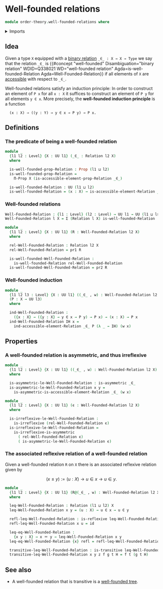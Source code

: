 # Well-founded relations

```agda
module order-theory.well-founded-relations where
```

<details><summary>Imports</summary>

```agda
open import foundation.binary-relations
open import foundation.dependent-pair-types
open import foundation.function-types
open import foundation.identity-types
open import foundation.propositions
open import foundation.universe-levels

open import order-theory.accessible-elements-relations
open import order-theory.preorders
```

</details>

## Idea

Given a type `X` equipped with a
[binary relation](foundation.binary-relations.md) `_∈_ : X → X → Type` we say
that the relation `_∈_` is
{{#concept "well-founded" Disambiguation="binary relation" WDID=Q338021 WD="well-founded relation" Agda=is-well-founded-Relation Agda=Well-Founded-Relation}}
if all elements of `X` are
[accessible](order-theory.accessible-elements-relations.md) with respect to
`_∈_`.

Well-founded relations satisfy an induction principle: In order to construct an
element of `P x` for all `x : X` it suffices to construct an element of `P y`
for all elements `y ∈ x`. More precisely, the **well-founded induction
principle** is a function

```text
  (x : X) → ((y : Y) → y ∈ x → P y) → P x.
```

## Definitions

### The predicate of being a well-founded relation

```agda
module _
  {l1 l2 : Level} {X : UU l1} (_∈_ : Relation l2 X)
  where

  is-well-founded-prop-Relation : Prop (l1 ⊔ l2)
  is-well-founded-prop-Relation =
    Π-Prop X (is-accessible-element-prop-Relation _∈_)

  is-well-founded-Relation : UU (l1 ⊔ l2)
  is-well-founded-Relation = (x : X) → is-accessible-element-Relation _∈_ x
```

### Well-founded relations

```agda
Well-Founded-Relation : {l1 : Level} (l2 : Level) → UU l1 → UU (l1 ⊔ lsuc l2)
Well-Founded-Relation l X = Σ (Relation l X) is-well-founded-Relation

module _
  {l1 l2 : Level} {X : UU l1} (R : Well-Founded-Relation l2 X)
  where

  rel-Well-Founded-Relation : Relation l2 X
  rel-Well-Founded-Relation = pr1 R

  is-well-founded-Well-Founded-Relation :
    is-well-founded-Relation rel-Well-Founded-Relation
  is-well-founded-Well-Founded-Relation = pr2 R
```

### Well-founded induction

```agda
module _
  {l1 l2 l3 : Level} {X : UU l1} ((_∈_ , w) : Well-Founded-Relation l2 X)
  (P : X → UU l3)
  where

  ind-Well-Founded-Relation :
    ({x : X} → ({y : X} → y ∈ x → P y) → P x) → (x : X) → P x
  ind-Well-Founded-Relation IH x =
    ind-accessible-element-Relation _∈_ P (λ _ → IH) (w x)
```

## Properties

### A well-founded relation is asymmetric, and thus irreflexive

```agda
module _
  {l1 l2 : Level} {X : UU l1} ((_∈_ , w) : Well-Founded-Relation l2 X)
  where

  is-asymmetric-le-Well-Founded-Relation : is-asymmetric _∈_
  is-asymmetric-le-Well-Founded-Relation x y =
    is-asymmetric-is-accessible-element-Relation _∈_ (w x)

module _
  {l1 l2 : Level} {X : UU l1} (ϵ : Well-Founded-Relation l2 X)
  where

  is-irreflexive-le-Well-Founded-Relation :
    is-irreflexive (rel-Well-Founded-Relation ϵ)
  is-irreflexive-le-Well-Founded-Relation =
    is-irreflexive-is-asymmetric
      ( rel-Well-Founded-Relation ϵ)
      ( is-asymmetric-le-Well-Founded-Relation ϵ)
```

### The associated reflexive relation of a well-founded relation

Given a well-founded relation `R` on `X` there is an associated reflexive
relation given by

$$
  (x ≤ y) := (u : X) → u ∈ x → u ∈ y.
$$

```agda
module _
  {l1 l2 : Level} {X : UU l1} (R@(_∈_ , w) : Well-Founded-Relation l2 X)
  where

  leq-Well-Founded-Relation : Relation (l1 ⊔ l2) X
  leq-Well-Founded-Relation x y = (u : X) → u ∈ x → u ∈ y

  refl-leq-Well-Founded-Relation : is-reflexive leq-Well-Founded-Relation
  refl-leq-Well-Founded-Relation x u = id

  leq-eq-Well-Founded-Relation :
    {x y : X} → x ＝ y → leq-Well-Founded-Relation x y
  leq-eq-Well-Founded-Relation {x} refl = refl-leq-Well-Founded-Relation x

  transitive-leq-Well-Founded-Relation : is-transitive leq-Well-Founded-Relation
  transitive-leq-Well-Founded-Relation x y z f g t H = f t (g t H)
```

## See also

- A well-founded relation that is transitive is a
  [well-founded tree](trees.well-founded-trees.md).
